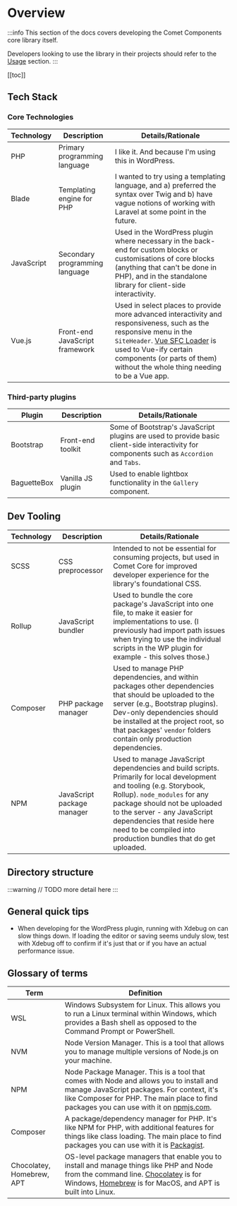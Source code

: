 # Overview

:::info
This section of the docs covers developing the Comet Components core library itself.

Developers looking to use the library in their projects should refer to the [Usage](../usage/overview.md) section.
:::

[[toc]]

## Tech Stack

### Core Technologies

| Technology | Description                    | Details/Rationale                                                                                                                                                                                                                                                                                                 |
|------------|--------------------------------|-------------------------------------------------------------------------------------------------------------------------------------------------------------------------------------------------------------------------------------------------------------------------------------------------------------------|
| PHP        | Primary programming language   | I like it. And because I'm using this in WordPress.                                                                                                                                                                                                                                                               |
| Blade      | Templating engine for PHP      | I wanted to try using a templating language, and a) preferred the syntax over Twig and b) have vague notions of working with Laravel at some point in the future.                                                                                                                                                 |
| JavaScript | Secondary programming language | Used in the WordPress plugin where necessary in the back-end for custom blocks or customisations of core blocks (anything that can't be done in PHP), and in the standalone library for client-side interactivity.                                                                                                | |
| Vue.js     | Front-end JavaScript framework | Used in select places to provide more advanced interactivity and responsiveness, such as the responsive menu in the `SiteHeader`. [Vue SFC Loader](https://github.com/FranckFreiburger/vue3-sfc-loader) is used to Vue-ify certain components (or parts of them) without the whole thing needing to be a Vue app. |

### Third-party plugins

| Plugin      | Description       | Details/Rationale                                                                                                                         |
|-------------|-------------------|-------------------------------------------------------------------------------------------------------------------------------------------|
| Bootstrap   | Front-end toolkit | Some of Bootstrap's JavaScript plugins are used to provide basic client-side interactivity for components such as `Accordion` and `Tabs`. |
| BaguetteBox | Vanilla JS plugin | Used to enable lightbox functionality in the `Gallery` component.                                                                         |

## Dev Tooling

| Technology | Description                | Details/Rationale                                                                                                                                                                                                                                                                                                    |
|------------|----------------------------|----------------------------------------------------------------------------------------------------------------------------------------------------------------------------------------------------------------------------------------------------------------------------------------------------------------------|
| SCSS       | CSS preprocessor           | Intended to not be essential for consuming projects, but used in Comet Core for improved developer experience for the library's foundational CSS.                                                                                                                                                                    |
| Rollup     | JavaScript bundler         | Used to bundle the core package's JavaScript into one file, to make it easier for implementations to use. (I previously had import path issues when trying to use the individual scripts in the WP plugin for example - this solves those.)                                                                          |
| Composer   | PHP package manager        | Used to manage PHP dependencies, and within packages other dependencies that should be uploaded to the server (e.g., Bootstrap plugins). Dev-only dependencies should be installed at the project root, so that packages' `vendor` folders contain only production dependencies.                                     |
| NPM        | JavaScript package manager | Used to manage JavaScript dependencies and build scripts. Primarily for local development and tooling (e.g. Storybook, Rollup). `node_modules` for any package should not be uploaded to the server - any JavaScript dependencies that reside here need to be compiled into production bundles that do get uploaded. |

## Directory structure

:::warning
// TODO more detail here
:::

## General quick tips

- When developing for the WordPress plugin, running with Xdebug on can slow things down. If loading the editor or saving
  seems unduly slow, test with Xdebug off to confirm if it's just that or if you have an actual performance issue.

## Glossary of terms

| Term                      | Definition                                                                                                                                                                                                                                               |
|---------------------------|----------------------------------------------------------------------------------------------------------------------------------------------------------------------------------------------------------------------------------------------------------|
| WSL                       | Windows Subsystem for Linux. This allows you to run a Linux terminal within Windows, which provides a Bash shell as opposed to the Command Prompt or PowerShell.                                                                                         |
| NVM                       | Node Version Manager. This is a tool that allows you to manage multiple versions of Node.js on your machine.                                                                                                                                             |
| NPM                       | Node Package Manager. This is a tool that comes with Node and allows you to install and manage JavaScript packages. For context, it's like Composer for PHP. The main place to find packages you can use with it on [npmjs.com](https://www.npmjs.com/). |
| Composer                  | A package/dependency manager for PHP. It's like NPM for PHP, with additional features for things like class loading. The main place to find packages you can use with it is [Packagist](https://packagist.org/).                                         |
| Chocolatey, Homebrew, APT | OS-level package managers that enable you to install and manage things like PHP and Node from the command line. [Chocolatey](https://community.chocolatey.org/) is for Windows, [Homebrew](https://brew.sh/) is for MacOS, and APT is built into Linux.  |
